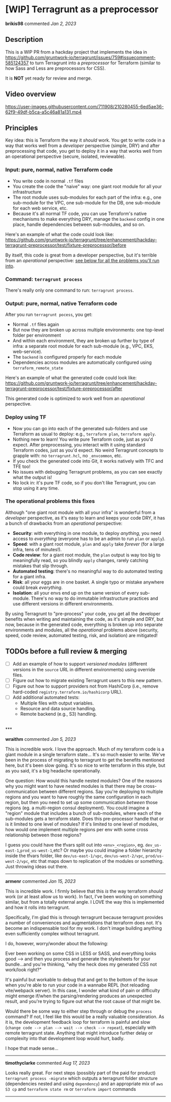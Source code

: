 # [WIP] Terragrunt as a preprocessor

**brikis98** commented *Jan 2, 2023*

<!-- Prepend '[WIP]' to the title if this PR is still a work-in-progress. Remove it when it is ready for review! -->

## Description

This is a WIP PR from a hackday project that implements the idea in https://github.com/gruntwork-io/terragrunt/issues/759#issuecomment-585124357 to turn Terragrunt into a _preprocessor_ for Terraform (similar to how Sass and Less are preprocessors for CSS).

It is **NOT** yet ready for review and merge.

## Video overview

https://user-images.githubusercontent.com/711908/210280455-6ed5ae36-62f9-49df-b5ca-a5c46a81a131.mp4

## Principles

Key idea: this is Terraform the way it _should_ work. You get to write code in a way that works well from a _developer_ perspective (simple, DRY) and after preprocessing that code, you get to deploy it in a way that works well from an operational perspective (secure, isolated, reviewable).

### Input: pure, normal, native Terraform code
  
- You write code in normal `.tf` files
- You create the code the "naive" way: one giant root module for all your infrastructure
- The root module uses sub-modules for each part of the infra: e.g., one sub-module for the VPC, one sub-module for the DB, one sub-module for each web service, etc.
- Because it's all normal TF code, you can use Terraform's native mechanisms to make everything DRY, manage the `backend` config in one place, handle dependencies between sub-modules, and so on.

Here's an example of what the code could look like: https://github.com/gruntwork-io/terragrunt/tree/enhancement/hackday-terragrunt-preprocessor/test/fixture-preprocessor/before

By itself, this code is great from a developer perspective, but it's terrible from an *operational* perspective: [see below for all the problems you'll run into](#why-do-all-of-this).

### Command: `terragrunt process`

There's really only one command to run: `terragrunt process`.

### Output: pure, normal, native Terraform code

After you run `terragrunt pocess`, you get:

- Normal `.tf` files again
- But now they are broken up across multiple environments: one top-level folder per environment
- And within each environment, they are broken up further by type of infra: a separate root module for each sub-module (e.g., VPC, EKS, web-service).
- The `backend` is configured properly for each module 
- Dependencies across modules are automatically configured using `terraform_remote_state`

Here's an example of what the generated code could look like: https://github.com/gruntwork-io/terragrunt/tree/enhancement/hackday-terragrunt-preprocessor/test/fixture-preprocessor/after

This generated code is optimized to work well from an _operational_ perspective.

### Deploy using TF

- Now you can go into each of the generated sub-folders and use Terraform as usual to deploy: e.g., `terraform plan`, `terraform apply`. 
- Nothing new to learn! You write pure Terraform code, just as you'd expect. After preprocessing, you interact with it using standard Terraform codes, just as you'd expect. No weird Terragrunt concepts to grapple with: no `terragrunt.hcl`, no `_envcommon`, etc.
- If you check the generated code into Git, it works natively with TFC and TFE too!
- No issues with debugging Terragrunt problems, as you can see exactly what the output is!
- No lock in: it's pure TF code, so if you don't like Terragrunt, you can stop using it any time.

### The operational problems this fixes

Although "one giant root module with all your infra" is wonderful from a _developer_ perspective, as it's easy to learn and keeps your code DRY, it has a bunch of drawbacks from an _operational_ perspective:

- **Security**: with everything in one module, to deploy _anything_, you need access to _everything_ (everyone has to be an admin to run `plan` or `apply`).
- **Speed**: with a giant root module, `plan` and `apply` take _forever_ (for a large infra, tens of minutes!).
- **Code review**: for a giant root module, the `plan` output is way too big to meaningfully read, so you blindly `apply` changes, rarely catching mistakes that slip through.
- **Automated testing**: there's no meaningful way to do automated testing for a giant infra.
- **Risk**: all your eggs are in one basket. A single typo or mistake anywhere could break _everything_.
- **Isolation**: all your envs end up on the same version of every sub-module. There's no way to do immutable infrastructure practices and use different versions in different environments.

By using Terragrunt to "pre-process" your code, you get all the developer benefits when writing and maintaining the code, as it's simple and DRY, but now, because in the generated code, everything is broken up into separate environments and modules, all the _operational_ problems above (security, speed, code review, automated testing, risk, and isolation) are mitigated! 

<!-- Description of the changes introduced by this PR. -->

## TODOs before a full review & merging

- [ ] Add an example of how to support _versioned modules_ (different versions in the `source` URL in different environments) using override files.
- [ ] Figure out how to migrate existing Terragrunt users to this new pattern.
- [ ] Figure out how to support providers not from HashiCorp (i.e., remove hard-coded `registry.terraform.io/hashicorp` URL).
- [ ] Add additional automated tests:
     - Multiple files with output variables.
     - Resource and data source handling.
     - Remote backend (e.g., S3) handling. 


<br />
***


**wraithm** commented *Jan 5, 2023*

This is incredible work. I love the approach. Much of my terraform code is a giant module in a single terraform state... It's so much easier to write. We've been in the process of migrating to terragrunt to get the benefits mentioned here, but it's been slow going. It's so nice to write terraform in this style, but as you said, it's a big headache operationally.

One question: How would this handle nested modules? One of the reasons why you might want to have nested modules is that there may be cross-communication between different regions. Say you're deploying to multiple regions and you want to have roughly the same configuration in each region, but then you need to set up some communication *between* those regions (eg. a multi-region consul deployment). You could imagine a "region" module that includes a bunch of sub-modules, where each of the sub-modules gets a terraform state. Does this pre-processor handle that or is it limited to one level of modules? If it's limited to one level of modules, how would one implement multiple regions per env with some cross relationship between those regions?

I guess you could have the tfvars split out into `<env>_<region>`, eg. `dev_us-east-1`,`prod_us-west-1`,etc? Or maybe you could imagine a folder hierarchy inside the tfvars folder, like `dev/us-east-1/vpc`, `dev/us-west-2/vpc`, `prod/us-west-2/vpc`, etc that maps down to replication of the modules or something. Just throwing ideas out there.
***

**armenr** commented *Jan 15, 2023*

This is incredible work. I firmly believe that this *is* the way terraform *should* work (or at least allow us to work). In fact, I've been working on something similar, but from a totally external angle. I LOVE the way this is implemented and how it rolls into terragrunt. 

Specifically, I'm glad this is through terragrunt because terragrunt provides a number of conveniences and augmentations that terraform does not. It's become an indispensable tool for my work. I don't image building anything even sufficiently complex without terragrunt.  

I do, however, worry/wonder about the following:

Ever been working on some CSS in LESS or SASS, and everything looks good --> and then you process and generate the stylesheets for your bundle...and you're thinking, "why the heck does my generated CSS not work/look right?"

It's painful but workable to debug that and get to the bottom of the issue when you're able to run your code in a wannabe REPL (hot reloading vite/webpack server). In this case, I wonder what kind of pain or difficulty might emerge if/when the parsing/rendering produces an unexpected result, and you're trying to figure out what the root cause of that might be.

Would there be some way to either step through or debug the `process` command? If not, I feel like this would be a really valuable consideration. As it is, the development feedback loop for terraform is painful and slow (`change code --> plan --> wait --> check --> repeat`), especially with remote terragrunt state. Anything that might introduce further delay or complexity into that development loop would hurt, badly.

I hope that made sense...
***

**timothyclarke** commented *Aug 17, 2023*

Looks really great.
For next steps (possibly part of the paid for product)
`terragrunt process -migrate` which outputs a terragrunt folder structure (dependencies nested and using `dependency`) and an appropriate mix of `aws S3 cp` and `terraform state rm` or `terraform import` commands
***

